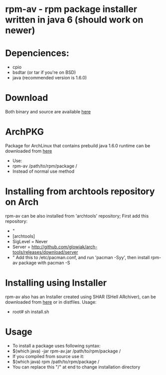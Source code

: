 # rpm-av - rpm package installer written in java 6 (should work on newer)

# Depenciences:
- cpio
- bsdtar (or tar if you're on BSD)
- java (recommended version is 1.6.0)

# Download
Both binary and source are available [here](https://glowiak.github.io/rpm-av/distfiles)

# ArchPKG
Package for ArchLinux that contains prebuild java 1.6.0 runtime can be downloaded from [here](https://glowiak.github.io/rpm-av/distfiles)
- Use:
- rpm-av /path/to/rpm/package /
- Instead of normal use method

# Installing from archtools repository on Arch
rpm-av can be also installed from 'archtools' repository; First add this repository:
  - "
  - [archtools]
  - SigLevel = Never
  - Server = http://github.com/glowiak/arch-tools/releases/download/server
  - " Add this to /etc/pacman.conf, and run 'pacman -Syy', then install rpm-av package with pacman -S

# Installing using Installer
rpm-av also has an Installer created using SHAR (SHell ARchiver), can be downloaded from [here](https://github.com/glowiak/rpm-av/releases/download/1.0/install.sh) or in distfiles. Usage:
  - root# sh install.sh

# Usage
  - To install a package uses following syntax:
  - $(which java) -jar rpm-av.jar /path/to/rpm/package /
  - If you compiled from source use it:
  - $(which java) rpm /path/to/rpm/package /
  - You can replace this "/" at end to change installation directory
